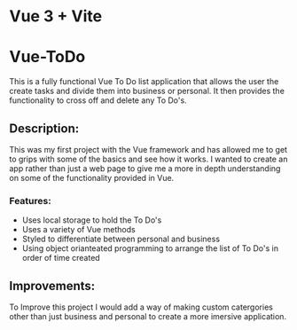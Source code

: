 # Vue 3 + Vite

# Vue-ToDo

This is a fully functional Vue To Do list application that allows the user the create tasks and divide them into business or personal. It then provides the functionality to cross off and delete any To Do's.

## Description:

This was my first project with the Vue framework and has allowed me to get to grips with some of the basics and see how it  works. I wanted to create an app rather than just a web page to give me a more in depth understanding on some of the functionality provided in Vue.

### Features:

  - Uses local storage to hold the To Do's
  - Uses a variety of Vue methods
  - Styled to differentiate between personal and business
  - Using object orianteated programming to arrange the list of To Do's in order of time created
 
## Improvements:

To Improve this project I would add a way of making custom catergories other than just business and personal to create a more imersive application.


